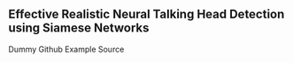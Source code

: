 ## Effective Realistic Neural Talking Head Detection using Siamese Networks
Dummy Github Example Source
